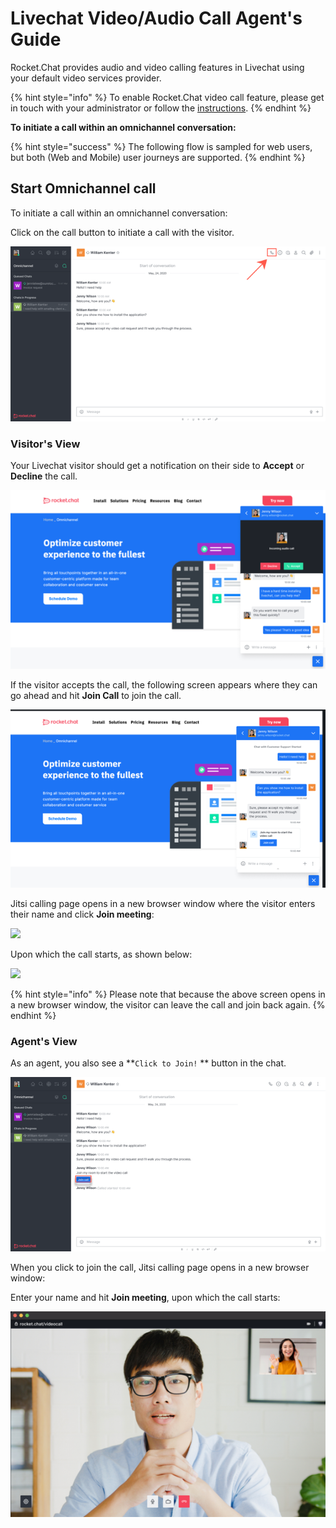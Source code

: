 # Livechat Video/Audio Call Agent's Guide

Rocket.Chat provides audio and video calling features in Livechat using your default video services provider.

{% hint style="info" %}
To enable Rocket.Chat video call feature, please get in touch with your administrator or follow the [instructions](https://docs.rocket.chat/guides/administration/settings/video-conference-admin-guide/omnichannel-video-audio-call-admins-guide).
{% endhint %}

**To initiate a call within an omnichannel conversation:**

{% hint style="success" %}
The following flow is sampled for web users, but both (Web and Mobile) user journeys are supported.
{% endhint %}

## Start Omnichannel call

To initiate a call within an omnichannel conversation:

Click on the call button to initiate a call with the visitor.

![](../../.gitbook/assets/purpledevil0.png)

### Visitor's View

Your Livechat visitor should get a notification on their side to **Accept** or **Decline** the call.

![](../../.gitbook/assets/purpledevil10.png)

If the visitor accepts the call, the following screen appears where they can go ahead and hit **Join Call** to join the call.

![](../../.gitbook/assets/purpledevil300.png)

Jitsi calling page opens in a new browser window where the visitor enters their name and click **Join meeting**:

![](../../.gitbook/assets/2021-12-08\_18-57-02.png)

Upon which the call starts, as shown below:

![](<../../.gitbook/assets/2021-12-08\_19-00-51 (1) (1) (1) (4) (2) (1) (1) (1) (1) (3) (5).png>)

{% hint style="info" %}
Please note that because the above screen opens in a new browser window, the visitor can leave the call and join back again.
{% endhint %}

### Agent's View

As an agent, you also see a \*\*`Click to Join!` \*\* button in the chat.

![](../../.gitbook/assets/purpledevil400.png)

When you click to join the call, Jitsi calling page opens in a new browser window:

Enter your name and hit **Join meeting**, upon which the call starts:

![](../../.gitbook/assets/purpledevil500.png)
